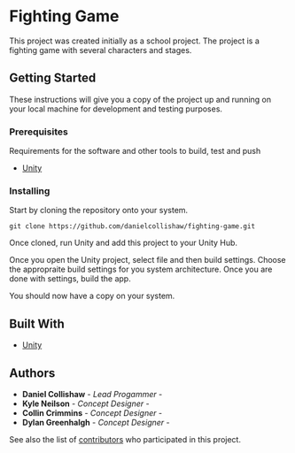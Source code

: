 # Fighting Game

This project was created initially as a school project. The project is a fighting game with several characters and stages.

## Getting Started

These instructions will give you a copy of the project up and running on your local machine for development and testing purposes.

### Prerequisites

Requirements for the software and other tools to build, test and push
- [Unity](https://unity.com)

### Installing

Start by cloning the repository onto your system.
```
git clone https://github.com/danielcollishaw/fighting-game.git
```
Once cloned, run Unity and add this project to your Unity Hub.

Once you open the Unity project, select file and then build settings.
Choose the appropraite build settings for you system architecture.
Once you are done with settings, build the app.

You should now have a copy on your system.

## Built With

- [Unity](https://unity.com)

## Authors

  - **Daniel Collishaw** - *Lead Progammer* -
  - **Kyle Neilson** - *Concept Designer* -
  - **Collin Crimmins** - *Concept Designer* -
  - **Dylan Greenhalgh** - *Concept Designer* -

See also the list of
[contributors](https://github.com/danielcollishaw/rso-app.git/contributors)
who participated in this project.
